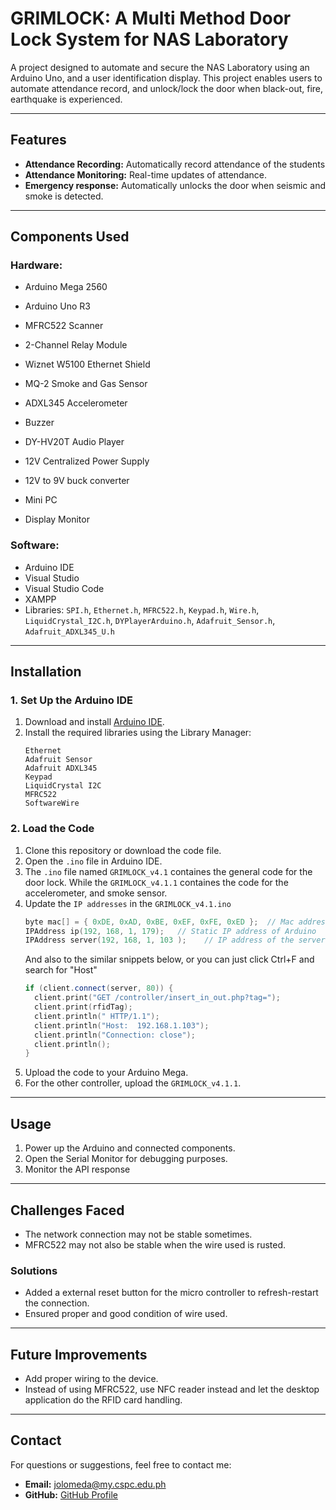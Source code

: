 # GRIMLOCK: A Multi Method Door Lock System for NAS Laboratory

A project designed to automate and secure the NAS Laboratory using an Arduino Uno, and a user identification display. This project enables users to automate attendance record, and unlock/lock the door when black-out, fire, earthquake is experienced.

---

## Features
- **Attendance Recording:** Automatically record attendance of the students
- **Attendance Monitoring:** Real-time updates of attendance.
- **Emergency response:** Automatically unlocks the door when seismic and smoke is detected.

---

## Components Used

### Hardware:
- Arduino Mega 2560
- Arduino Uno R3
- MFRC522 Scanner
- 2-Channel Relay Module
- Wiznet W5100 Ethernet Shield
- MQ-2 Smoke and Gas Sensor
- ADXL345 Accelerometer
- Buzzer
- DY-HV20T Audio Player
- 12V Centralized Power Supply
- 12V to 9V buck converter

- Mini PC
- Display Monitor

### Software:
- Arduino IDE
- Visual Studio
- Visual Studio Code
- XAMPP
- Libraries: `SPI.h`, `Ethernet.h`, `MFRC522.h`, `Keypad.h`, `Wire.h`, `LiquidCrystal_I2C.h`, `DYPlayerArduino.h`, `Adafruit_Sensor.h`, `Adafruit_ADXL345_U.h`

---

## Installation

### 1. Set Up the Arduino IDE
1. Download and install [Arduino IDE](https://www.arduino.cc/en/software).
2. Install the required libraries using the Library Manager:
   ```
   Ethernet
   Adafruit Sensor
   Adafruit ADXL345
   Keypad
   LiquidCrystal I2C
   MFRC522
   SoftwareWire
   ```

### 2. Load the Code
1. Clone this repository or download the code file.
2. Open the `.ino` file in Arduino IDE.
3. The `.ino` file named `GRIMLOCK_v4.1` containes the general code for the door lock. While the `GRIMLOCK_v4.1.1` containes the code for the accelerometer, and smoke sensor.
4. Update the `IP addresses` in the `GRIMLOCK_v4.1.ino`
   ```cpp
   byte mac[] = { 0xDE, 0xAD, 0xBE, 0xEF, 0xFE, 0xED };  // Mac address of the Arduino. It needs to be unique to the network.
   IPAddress ip(192, 168, 1, 179);   // Static IP address of Arduino
   IPAddress server(192, 168, 1, 103 );    // IP address of the server
   ```
   And also to the similar snippets below, or you can just click Ctrl+F and search for "Host"
   ```cpp
   if (client.connect(server, 80)) {
     client.print("GET /controller/insert_in_out.php?tag=");
     client.print(rfidTag);
     client.println(" HTTP/1.1");
     client.println("Host:  192.168.1.103");
     client.println("Connection: close");
     client.println();
   }
   ```
5. Upload the code to your Arduino Mega.
6. For the other controller, upload the `GRIMLOCK_v4.1.1`.

---

## Usage
1. Power up the Arduino and connected components.
2. Open the Serial Monitor for debugging purposes.
3. Monitor the API response

---

## Challenges Faced
- The network connection may not be stable sometimes.
- MFRC522 may not also be stable when the wire used is rusted.

### Solutions
- Added a external reset button for the micro controller to refresh-restart the connection.
- Ensured proper and good condition of wire used.

---

## Future Improvements
- Add proper wiring to the device.
- Instead of using MFRC522, use NFC reader instead and let the desktop application do the RFID card handling.

---

## Contact
For questions or suggestions, feel free to contact me:
- **Email:** jolomeda@my.cspc.edu.ph
- **GitHub:** [GitHub Profile](https://github.com/mamamakoko)
